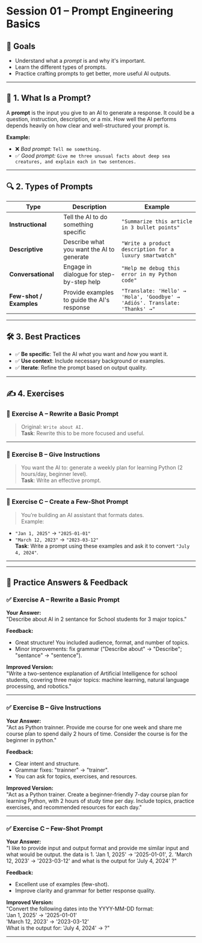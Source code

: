 
# Session 01 – Prompt Engineering Basics

## 🎯 Goals
- Understand what a *prompt* is and why it's important.
- Learn the different types of prompts.
- Practice crafting prompts to get better, more useful AI outputs.

---

## 🧠 1. What Is a Prompt?

A **prompt** is the input you give to an AI to generate a response. It could be a question, instruction, description, or a mix. How well the AI performs depends heavily on how clear and well-structured your prompt is.

**Example:**
- ❌ *Bad prompt:* `Tell me something.`
- ✅ *Good prompt:* `Give me three unusual facts about deep sea creatures, and explain each in two sentences.`

---

## 🔍 2. Types of Prompts

| Type                | Description                                               | Example |
|---------------------|-----------------------------------------------------------|---------|
| **Instructional**    | Tell the AI to do something specific                      | `"Summarize this article in 3 bullet points"` |
| **Descriptive**      | Describe what you want the AI to generate                 | `"Write a product description for a luxury smartwatch"` |
| **Conversational**   | Engage in dialogue for step-by-step help                  | `"Help me debug this error in my Python code"` |
| **Few-shot / Examples** | Provide examples to guide the AI's response          | `"Translate: 'Hello' → 'Hola', 'Goodbye' → 'Adiós'. Translate: 'Thanks' →"` |

---

## 🛠️ 3. Best Practices

- ✅ **Be specific**: Tell the AI *what* you want and *how* you want it.
- ✅ **Use context**: Include necessary background or examples.
- ✅ **Iterate**: Refine the prompt based on output quality.

---

## ✍️ 4. Exercises

### 🔸 Exercise A – Rewrite a Basic Prompt

> Original: `Write about AI.`  
**Task**: Rewrite this to be more focused and useful.

---

### 🔸 Exercise B – Give Instructions

> You want the AI to: generate a weekly plan for learning Python (2 hours/day, beginner level).  
**Task**: Write an effective prompt.

---

### 🔸 Exercise C – Create a Few-Shot Prompt

> You’re building an AI assistant that formats dates.  
Example:  
- `"Jan 1, 2025"` → `"2025-01-01"`  
- `"March 12, 2023"` → `"2023-03-12"`  
**Task**: Write a prompt using these examples and ask it to convert `"July 4, 2024"`.

---

---

## 🧪 Practice Answers & Feedback

### ✅ Exercise A – Rewrite a Basic Prompt

**Your Answer:**  
"Describe about AI in 2 sentance for School students for 3 major topics."

**Feedback:**  
- Great structure! You included audience, format, and number of topics.
- Minor improvements: fix grammar ("Describe about" → "Describe"; "sentance" → "sentence").

**Improved Version:**  
"Write a two-sentence explanation of Artificial Intelligence for school students, covering three major topics: machine learning, natural language processing, and robotics."

---

### ✅ Exercise B – Give Instructions

**Your Answer:**  
"Act as Python trainner. Provide me course for one week and share me course plan to spend daily 2 hours of time. Consider the course is for the beginner in python."

**Feedback:**  
- Clear intent and structure.
- Grammar fixes: "trainner" → "trainer".
- You can ask for topics, exercises, and resources.

**Improved Version:**  
"Act as a Python trainer. Create a beginner-friendly 7-day course plan for learning Python, with 2 hours of study time per day. Include topics, practice exercises, and recommended resources for each day."

---

### ✅ Exercise C – Few-Shot Prompt

**Your Answer:**  
"I like to provide input and output format and provide me similar input and what would be output. the data is 1. 'Jan 1, 2025' → '2025-01-01', 2. 'March 12, 2023' → '2023-03-12' and what is the output for 'July 4, 2024' ?"

**Feedback:**  
- Excellent use of examples (few-shot).
- Improve clarity and grammar for better response quality.

**Improved Version:**  
"Convert the following dates into the YYYY-MM-DD format:  
'Jan 1, 2025' → '2025-01-01'  
'March 12, 2023' → '2023-03-12'  
What is the output for: 'July 4, 2024' → ?"

---

